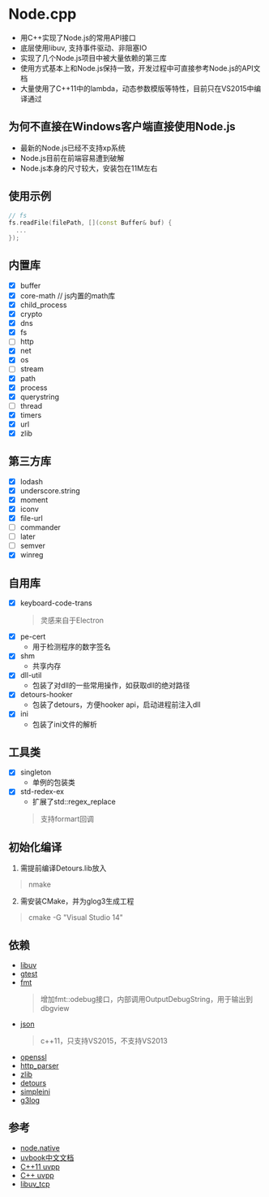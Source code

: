 # Node.cpp
* 用C++实现了Node.js的常用API接口
* 底层使用libuv, 支持事件驱动、非阻塞IO
* 实现了几个Node.js项目中被大量依赖的第三库
* 使用方式基本上和Node.js保持一致，开发过程中可直接参考Node.js的API文档
* 大量使用了C++11中的lambda，动态参数模版等特性，目前只在VS2015中编译通过

## 为何不直接在Windows客户端直接使用Node.js
* 最新的Node.js已经不支持xp系统
* Node.js目前在前端容易遭到破解
* Node.js本身的尺寸较大，安装包在11M左右

## 使用示例
```cpp
// fs
fs.readFile(filePath, [](const Buffer& buf) {
  ...
});
```

## 内置库
- [x] buffer
- [x] core-math  // js内置的math库
- [x] child_process
- [x] crypto
- [x] dns
- [x] fs
- [ ] http
- [x] net
- [x] os
- [ ] stream
- [x] path
- [x] process
- [x] querystring
- [ ] thread
- [x] timers
- [x] url
- [x] zlib

## 第三方库
- [x] lodash
- [x] underscore.string
- [x] moment
- [x] iconv
- [x] file-url
- [ ] commander
- [ ] later
- [ ] semver
- [x] winreg

## 自用库
- [x] keyboard-code-trans
  > 灵感来自于Electron
- [x] pe-cert
  * 用于检测程序的数字签名
- [x] shm
  * 共享内存
- [x] dll-util
  * 包装了对dll的一些常用操作，如获取dll的绝对路径
- [x] detours-hooker
  * 包装了detours，方便hooker api，启动进程前注入dll
- [x] ini
  * 包装了ini文件的解析

## 工具类
- [x] singleton
  * 单例的包装类
- [x] std-redex-ex
  * 扩展了std::regex_replace
  > 支持formart回调

## 初始化编译
1. 需提前编译Detours.lib放入
  > nmake
2. 需安装CMake，并为glog3生成工程
  > cmake -G "Visual Studio 14"

## 依赖
* [libuv](https://github.com/libuv/libuv)
* [gtest](https://github.com/google/googletest)
* [fmt](https://github.com/fmtlib/fmt)
  > 增加fmt::odebug接口，内部调用OutputDebugString，用于输出到dbgview
* [json](https://github.com/nlohmann/json)
  > c++11，只支持VS2015，不支持VS2013
* [openssl](https://www.openssl.org/)
* [http_parser](https://github.com/nodejs/http-parser)
* [zlib](https://github.com/madler/zlib)
* [detours](http://research.microsoft.com/en-us/projects/detours/)
* [simpleini](https://github.com/brofield/simpleini)
* [g3log](https://github.com/KjellKod/g3log)

## 参考
* [node.native](https://github.com/d5/node.native)
* [uvbook中文文档](http://luohaha.github.io/Chinese-uvbook/source/introduction.html)
* [C++11 uvpp](https://github.com/larroy/uvpp)
* [C++ uvpp](https://github.com/derekdai/uvpp)
* [libuv_tcp](https://github.com/wqvbjhc/libuv_tcp)